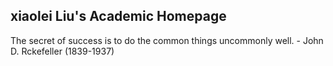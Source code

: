 ## xiaolei Liu's Academic Homepage

The secret of success is to do the common things uncommonly well. - John D. Rckefeller (1839-1937)